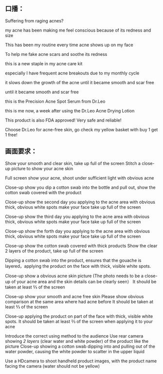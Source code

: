 ## 口播：
Suffering from raging acnes?

my acne has been making me feel conscious because of its redness and size

This has been my routine every time acne shows up on my face

To help me fake acne scars and soothe  its redness

this is a new staple in my acne care kit

especially I have frequent acne breakouts due to my monthly cycle

it slows down the growth of the acne until it became smooth and scar free

until it became smooth and scar free

this is the Precision Acne Spot Serum from Dr.Leo

this is me now, a week after using the Dr.Leo  Acne Drying Lotion

This product is also FDA approved! Very safe and reliable!

Choose Dr.Leo for acne-free skin, go check my yellow basket with buy 1 get 1 free!


## 画面要求：
Show your smooth and clear skin, take up full of the screen
Stitch a close-up picture to show your acne skin

Full screen show your acne, shoot under sufficient light with obvious acne

Close-up show you dip a cotton swab into the bottle and pull out, show the cotton swab covered with the product

Close-up show the second day you applying to the acne area with obvious thick, obvious white spots
 make your face take up full of the screen

Close-up show the third day you applying to the acne area with obvious thick, obvious white spots
 make your face take up full of the screen

Close-up show the forth day you applying to the acne area with obvious thick, obvious white spots
 make your face take up full of the screen

Close-up show the cotton swab covered with thick products
Show the clear 2 layers of the product, take up full of the screen

Dipping a cotton swab into the product, ensures that the gouache is layered，applying the product on the face with thick, visible white spots.

Close-up show a obvious acne skin picture
(The photo needs to be a close-up of your acne area and the skin details can be clearly seen）
It should be taken at least ⅔ of the screen

Close-up show your smooth and acne free skin
Please show obvious comparison at the same area where had acne before
It should be taken at least ⅔ of the screen

Close-up applying the product on part of the face with thick, visible white spots.
It should be taken at least ⅔ of the screen when applying it to your acne

Introduce the correct using method to the audience
Use rear camera showing *2 layers* (clear water and white powder) of the product like the picture
Close-up showing a cotton swab dipping into and pulling out of the water powder, causing the white powder to scatter in the upper liquid

Use a HDcamera to shoot handheld product images, with the product name facing the camera
(water should not be yellow)
